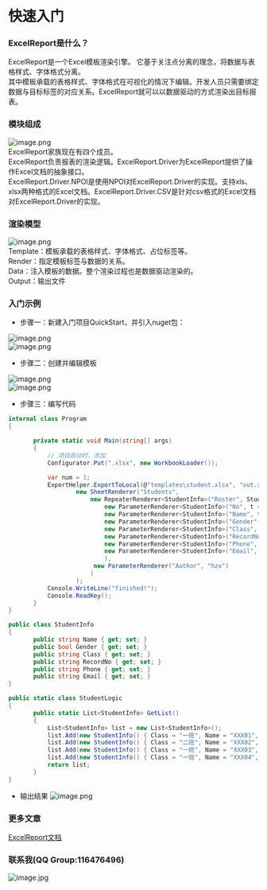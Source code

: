 # 快速入门

<a name="fb5456ad"></a>
### ExcelReport是什么？
ExcelReport是一个Excel模板渲染引擎。 它基于关注点分离的理念，将数据与表格样式、字体格式分离。<br />其中模板承载的表格样式、字体格式在可视化的情况下编辑。开发人员只需要绑定数据与目标标签的对应关系。ExcelReport就可以以数据驱动的方式渲染出目标报表。

<a name="b870eaea"></a>
### 模块组成
![image.png](https://cdn.nlark.com/yuque/0/2019/png/297115/1553490543172-faebb228-6700-4017-9e9b-27f9e7e0c9a1.png#align=left&display=inline&height=463&name=image.png&originHeight=463&originWidth=644&size=44745&status=done&width=644)<br />ExcelReport家族现在有四个成员。<br />ExcelReport负责报表的渲染逻辑。ExcelReport.Driver为ExcelReport提供了操作Excel文档的抽象接口。<br />ExcelReport.Driver.NPOI是使用NPOI对ExcelReport.Driver的实现。支持xls、xlsx两种格式的Excel文档。ExcelReport.Driver.CSV是针对csv格式的Excel文档对ExcelReport.Driver的实现。

<a name="bf553ad2"></a>
### 渲染模型
![image.png](https://cdn.nlark.com/yuque/0/2019/png/297115/1553578026046-7df71233-5118-422f-bdd6-85f026b181bd.png#align=left&display=inline&height=375&name=image.png&originHeight=375&originWidth=926&size=34989&status=done&width=926)<br />Template：模板承载的表格样式、字体格式、占位标签等。<br />Render：指定模板标签与数据的关系。<br />Data：注入模板的数据。整个渲染过程也是数据驱动渲染的。<br />Output：输出文件

<a name="3ddeeb49"></a>
### 入门示例
* 步骤一：新建入门项目QuickStart，并引入nuget包：

![image.png](https://cdn.nlark.com/yuque/0/2019/png/297115/1554000123061-20d4207c-58d3-4eb1-aeaa-0a8f7e3323ec.png#align=left&display=inline&height=69&name=image.png&originHeight=86&originWidth=936&size=4174&status=done&width=749)<br />![image.png](https://cdn.nlark.com/yuque/0/2019/png/297115/1554001512457-ed0bd004-a22d-47b2-ac0a-bdd673597144.png#align=left&display=inline&height=70&name=image.png&originHeight=87&originWidth=935&size=4451&status=done&width=748)

* 步骤二：创建并编辑模板

![image.png](https://cdn.nlark.com/yuque/0/2019/png/297115/1553996459416-086d8b4e-3c4c-4b4e-9774-53bd7f62c7ce.png#align=left&display=inline&height=698&name=image.png&originHeight=873&originWidth=449&size=35530&status=done&width=359)<br />![image.png](https://cdn.nlark.com/yuque/0/2019/png/297115/1553996053253-14c4f6f9-8d43-4866-af0b-d27b18e79af8.png#align=left&display=inline&height=330&name=image.png&originHeight=412&originWidth=1025&size=21989&status=done&width=820)

* 步骤三：编写代码

```csharp
internal class Program
{

       private static void Main(string[] args)
       {
           // 项目启动时，添加
           Configurator.Put(".xlsx", new WorkbookLoader());

           var num = 1;
           ExportHelper.ExportToLocal(@"templates\student.xlsx", "out.xlsx",
                   new SheetRenderer("Students",
                       new RepeaterRenderer<StudentInfo>("Roster", StudentLogic.GetList(),
                           new ParameterRenderer<StudentInfo>("No", t => num++),
                           new ParameterRenderer<StudentInfo>("Name", t => t.Name),
                           new ParameterRenderer<StudentInfo>("Gender", t => t.Gender ? "男" : "女"),
                           new ParameterRenderer<StudentInfo>("Class", t => t.Class),
                           new ParameterRenderer<StudentInfo>("RecordNo", t => t.RecordNo),
                           new ParameterRenderer<StudentInfo>("Phone", t => t.Phone),
                           new ParameterRenderer<StudentInfo>("Email", t => t.Email)
                           ),
                        new ParameterRenderer("Author", "hzx")
                       )
                   );
           Console.WriteLine("finished!");
           Console.ReadKey();
       }
}
```

```csharp
public class StudentInfo
{
       public string Name { get; set; }
       public bool Gender { get; set; }
       public string Class { get; set; }
       public string RecordNo { get; set; }
       public string Phone { get; set; }
       public string Email { get; set; }
}
```

```csharp
public static class StudentLogic
{
       public static List<StudentInfo> GetList()
       {
           List<StudentInfo> list = new List<StudentInfo>();
           list.Add(new StudentInfo() { Class = "一班", Name = "XXX01", Gender = true, RecordNo = "YYY0001", Phone = "158******01", Email = "xxx01@live.cn" });
           list.Add(new StudentInfo() { Class = "二班", Name = "XXX02", Gender = false, RecordNo = "YYY0002", Phone = "158******02", Email = "xxx02@live.cn" });
           list.Add(new StudentInfo() { Class = "一班", Name = "XXX03", Gender = true, RecordNo = "YYY0003", Phone = "158******03", Email = "xxx03@live.cn" });
           list.Add(new StudentInfo() { Class = "一班", Name = "XXX04", Gender = true, RecordNo = "YYY0004", Phone = "158******04", Email = "xxx04@live.cn" });
           return list;
       }
}
```


* 输出结果
![image.png](https://cdn.nlark.com/yuque/0/2019/png/297115/1553998004321-0116c3dc-6980-4ef9-87b0-fd625c0e6602.png#align=left&display=inline&height=330&name=image.png&originHeight=412&originWidth=1025&size=24277&status=done&width=820)




### 更多文章
[ExcelReport文档](https://www.yuque.com/motse/excelreport)

### 联系我(QQ Group:116476496)
![image.jpg](https://www.cnblogs.com/images/cnblogs_com/hanzhaoxin/638238/o_er%e7%be%a4.jpg#align=left&display=inline&width=260)


